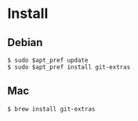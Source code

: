 # Install

## Debian

    $ sudo $apt_pref update
    $ sudo $apt_pref install git-extras

## Mac

    $ brew install git-extras